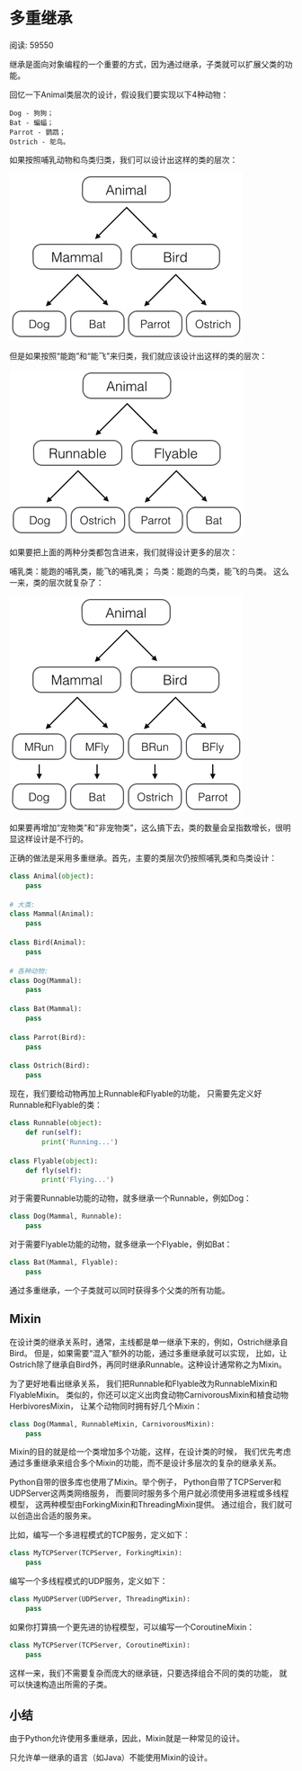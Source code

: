 # 多重继承

阅读: 59550

继承是面向对象编程的一个重要的方式，因为通过继承，子类就可以扩展父类的功能。

回忆一下Animal类层次的设计，假设我们要实现以下4种动物：

```
Dog - 狗狗；
Bat - 蝙蝠；
Parrot - 鹦鹉；
Ostrich - 鸵鸟。
```

如果按照哺乳动物和鸟类归类，我们可以设计出这样的类的层次：

![animal-mb](images/45-1.png)

但是如果按照“能跑”和“能飞”来归类，我们就应该设计出这样的类的层次：

![animal-rf](images/45-2.png)

如果要把上面的两种分类都包含进来，我们就得设计更多的层次：

哺乳类：能跑的哺乳类，能飞的哺乳类；
鸟类：能跑的鸟类，能飞的鸟类。
这么一来，类的层次就复杂了：

![animal-mb-rf](images/45-3.png)

如果要再增加“宠物类”和“非宠物类”，这么搞下去，类的数量会呈指数增长，很明显这样设计是不行的。

正确的做法是采用多重继承。首先，主要的类层次仍按照哺乳类和鸟类设计：

```python
class Animal(object):
    pass

# 大类:
class Mammal(Animal):
    pass

class Bird(Animal):
    pass

# 各种动物:
class Dog(Mammal):
    pass

class Bat(Mammal):
    pass

class Parrot(Bird):
    pass

class Ostrich(Bird):
    pass
```

现在，我们要给动物再加上Runnable和Flyable的功能，
只需要先定义好Runnable和Flyable的类：

```python
class Runnable(object):
    def run(self):
        print('Running...')

class Flyable(object):
    def fly(self):
        print('Flying...')
```

对于需要Runnable功能的动物，就多继承一个Runnable，例如Dog：

```python
class Dog(Mammal, Runnable):
    pass
```

对于需要Flyable功能的动物，就多继承一个Flyable，例如Bat：

```python
class Bat(Mammal, Flyable):
    pass
```

通过多重继承，一个子类就可以同时获得多个父类的所有功能。

## Mixin

在设计类的继承关系时，通常，主线都是单一继承下来的，例如，Ostrich继承自Bird。
但是，如果需要“混入”额外的功能，通过多重继承就可以实现，
比如，让Ostrich除了继承自Bird外，再同时继承Runnable。这种设计通常称之为Mixin。

为了更好地看出继承关系，
我们把Runnable和Flyable改为RunnableMixin和FlyableMixin。
类似的，你还可以定义出肉食动物CarnivorousMixin和植食动物HerbivoresMixin，
让某个动物同时拥有好几个Mixin：

```python
class Dog(Mammal, RunnableMixin, CarnivorousMixin):
    pass
```

Mixin的目的就是给一个类增加多个功能，这样，在设计类的时候，
我们优先考虑通过多重继承来组合多个Mixin的功能，而不是设计多层次的复杂的继承关系。

Python自带的很多库也使用了Mixin。举个例子，
Python自带了TCPServer和UDPServer这两类网络服务，
而要同时服务多个用户就必须使用多进程或多线程模型，
这两种模型由ForkingMixin和ThreadingMixin提供。
通过组合，我们就可以创造出合适的服务来。

比如，编写一个多进程模式的TCP服务，定义如下：

```python
class MyTCPServer(TCPServer, ForkingMixin):
    pass
```

编写一个多线程模式的UDP服务，定义如下：

```python
class MyUDPServer(UDPServer, ThreadingMixin):
    pass
```

如果你打算搞一个更先进的协程模型，可以编写一个CoroutineMixin：

```python
class MyTCPServer(TCPServer, CoroutineMixin):
    pass
```

这样一来，我们不需要复杂而庞大的继承链，只要选择组合不同的类的功能，
就可以快速构造出所需的子类。

## 小结

由于Python允许使用多重继承，因此，Mixin就是一种常见的设计。

只允许单一继承的语言（如Java）不能使用Mixin的设计。
